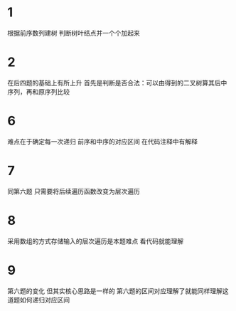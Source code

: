 # 1
根据前序数列建树
判断树叶结点并一个个加起来
# 2
在后四题的基础上有所上升
首先是判断是否合法：可以由得到的二叉树算其后中序列，再和原序列比较
# 6
难点在于确定每一次递归
前序和中序的对应区间
在代码注释中有解释
# 7
同第六题
只需要将后续遍历函数改变为层次遍历
# 8
采用数组的方式存储输入的层次遍历是本题难点
看代码就能理解
# 9
第六题的变化
但其实核心思路是一样的
第六题的区间对应理解了就能同样理解这道题如何递归对应区间